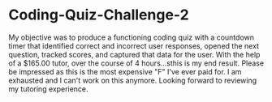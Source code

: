 # Coding-Quiz-Challenge-2

My objective was to produce a functioning coding quiz with a countdown timer that identified correct and incorrect user responses, opened the next question, tracked scores, and captured that data for the user. With the help of a $165.00 tutor, over the course of 4 hours...sthis is my end result. Please be impressed as this is the most expensive "F" I've ever paid for. I am exhausted and I can't work on this anymore. Looking forward to reviewing my tutoring experience. 
